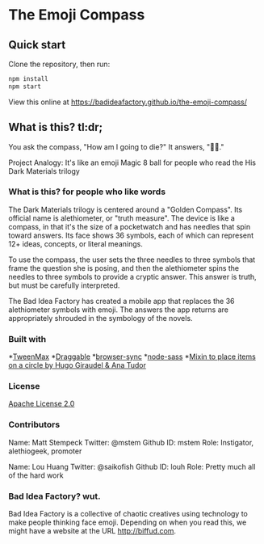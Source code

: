 # The Emoji Compass

## Quick start

Clone the repository, then run:

```sh
npm install
npm start
```

View this online at https://badideafactory.github.io/the-emoji-compass/

## What is this? tl:dr;

You ask the compass,
"How am I going to die?"
It answers, "🦉🍞."

Project Analogy: It's like an emoji Magic 8 ball for people who read the His Dark Materials trilogy

### What is this? for people who like words

The Dark Materials trilogy is centered around a "Golden Compass". Its official name is alethiometer, or "truth measure". The device is like a compass, in that it's the size of a pocketwatch and has needles that spin toward answers. Its face shows 36 symbols, each of which can represent 12+ ideas, concepts, or literal meanings. 

To use the compass, the user sets the three needles to three symbols that frame the question she is posing, and then the alethiometer spins the needles to three symbols to provide a cryptic answer. This answer is truth, but must be carefully interpreted. 

The Bad Idea Factory has created a mobile app that replaces the 36 alethiometer symbols with emoji. The answers the app returns are appropriately shrouded in the symbology of the novels.

### Built with
 *[TweenMax](https://cdnjs.cloudflare.com/ajax/libs/gsap/1.20.3/TweenMax.min.js)
 *[Draggable](https://cdnjs.cloudflare.com/ajax/libs/gsap/1.20.3/utils/Draggable.min.js)
 *[browser-sync](https://www.npmjs.com/package/browser-sync)
 *[node-sass](https://www.npmjs.com/package/node-sass-cli)
 *[Mixin to place items on a circle by Hugo Giraudel & Ana Tudor](https://css-tricks.com/snippets/sass/placing-items-circle/)

### License
[Apache License 2.0](https://www.apache.org/licenses/LICENSE-2.0)

### Contributors

Name: Matt Stempeck
Twitter: @mstem
Github ID: mstem
Role: Instigator, alethiogeek, promoter

Name: Lou Huang
Twitter: @saikofish
Github ID: louh
Role: Pretty much all of the hard work

### Bad Idea Factory? wut.

Bad Idea Factory is a collective of chaotic creatives using technology to make people thinking face emoji. Depending on when you read this, we might have a website at the URL http://biffud.com.

